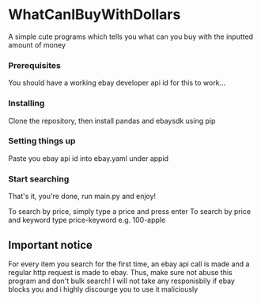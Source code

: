 # WhatCanIBuyWithDollars
A simple cute programs which tells you what can you buy with the inputted amount of money

### Prerequisites

You should have a working ebay developer api id for this to work...

### Installing

Clone the repository, then install pandas and ebaysdk using pip

### Setting things up

Paste you ebay api id into ebay.yaml under appid

### Start searching

That's it, you're done, run main.py and enjoy!

To search by price, simply type a price and press enter
To search by price and keyword type price-keyword e.g. 100-apple

## Important notice
For every item you search for the first time, an ebay api call is  made and a regular http request is made to ebay.
Thus, make sure not abuse this program and don't bulk search!
I will not take any responisbily if ebay blocks you and i highly discourge you to use it maliciously
